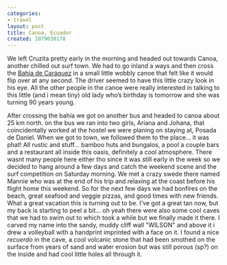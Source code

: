 ```yaml
---
categories:
- travel
layout: post
title: Canoa, Ecuador
created: 1079030178
---
```

We left Cruzita pretty early in the morning and headed out towards Canoa, another chilled out surf town.  We had to go inland a ways and then cross the <a href="javascript:pm_setXY(65.8327,-149.81)">Bahía de Caráquez</a> in a small little wobbly canoe that felt like it would flip over at any second. The driver seemed to have this little crazy look in his eye.  All the other people in the canoe were really interested in talking to this little (and i mean tiny) old lady who&rsquo;s birthday is tomorrow and she was turning 90 years young.

After crossing the bahía we got on another bus and headed to canoa about 25 km north. on the bus we ran into two girls, Ariana and Johana, that coincidentally worked at the hostel we were planing on staying at, Posada de Daniel. When we got to town, we followed them to the place... it was phat!  All rustic and stuff... bamboo huts and bungalos, a pool a couple bars and a restaurant all inside this oasis, definitely a cool atmosphere.  There wasnt many people here either tho since it was still early in the week so we decided to hang around a few days and catch the weekend scene and the surf competition on Saturday morning. We met a crazy swede there named Mannie who was at the end of his trip and relaxing at the coast before his flight home this weekend.  So for the next few days we had bonfires on the beach, great seafood and veggie pizzas, and good times with new friends. What a great vacation this is turning out to be. I&rsquo;ve got a great tan now, but my back is starting to peel a bit...  oh yeah there were also some cool caves that we had to swim out to which took a while but we finally made it there.  I carved my name into the sandy, muddy cliff wall "WILSON" and above it i drew a volleyball with a handprint imprinted with a face on it.  I found a nice *recuerdo* in the cave, a cool volcanic stone that had been smothed on the surface from years of sand and water erosion but was still porous (sp?) on the inside and had cool little holes all through it.
